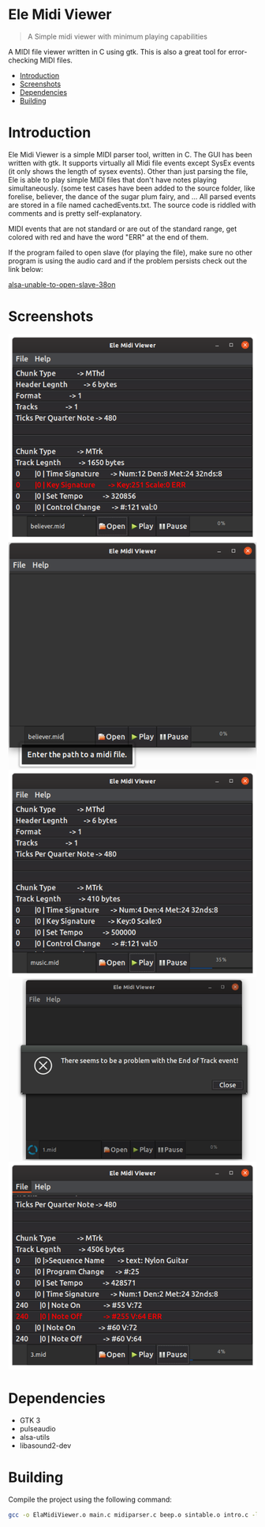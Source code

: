 # Ele Midi Viewer
> A Simple midi viewer with minimum playing capabilities

A MIDI file viewer written in C using gtk.
This is also a great tool for error-checking MIDI files.

* [Introduction](#Introduction)
* [Screenshots](#Screenshots)
* [Dependencies](#Dependencies)
* [Building](#Building)

# Introduction
Ele Midi Viewer is a simple MIDI parser tool, written in C. The GUI has been written with gtk.
It supports virtually all Midi file events except SysEx events (it only shows the length of sysex events).
Other than just parsing the file, Ele is able to play simple MIDI files that don't have notes playing simultaneously. (some test cases have been added to the source folder, like forelise, believer, the dance of the sugar plum fairy, and ...
All parsed events are stored in a file named cachedEvents.txt. The source code is riddled with comments and is pretty self-explanatory.

MIDI events that are not standard or are out of the standard range, get colored with red and have the word "ERR" at the end of them.

If the program failed to open slave (for playing the file), make sure no other program is using the audio card and if the problem persists check out the link below:

[alsa-unable-to-open-slave-38on](https://dev.to/setevoy/linux-alsa-lib-pcmdmixc1108sndpcmdmixopen-unable-to-open-slave-38on)

# Screenshots
![Alt text](/screenshots/2.png?raw=true "Error checking features")
![Alt text](/screenshots/1.png?raw=true "Main Window")
![Alt text](/screenshots/3.png?raw=true "Progress Bar")
![Alt text](/screenshots/4.png?raw=true "Error checking features")
![Alt text](/screenshots/5.png?raw=true "Error checking features")

# Dependencies
* GTK 3
* pulseaudio
* alsa-utils
* libasound2-dev
  
# Building
  Compile the project using the following command:
  ```bash
  gcc -o ElaMidiViewer.o main.c midiparser.c beep.o sintable.o intro.c -lasound -lm `pkg-config --cflags --libs gtk+-3.0` -export-dynamic
  ```
